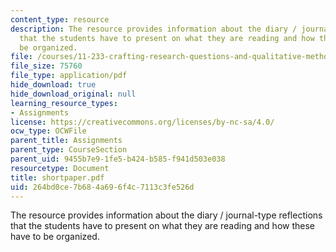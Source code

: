 ```yaml
---
content_type: resource
description: The resource provides information about the diary / journal-type reflections
  that the students have to present on what they are reading and how these have to
  be organized.
file: /courses/11-233-crafting-research-questions-and-qualitative-methodology-fall-2005/264bd0ce7b684a696f4c7113c3fe526d_shortpaper.pdf
file_size: 75760
file_type: application/pdf
hide_download: true
hide_download_original: null
learning_resource_types:
- Assignments
license: https://creativecommons.org/licenses/by-nc-sa/4.0/
ocw_type: OCWFile
parent_title: Assignments
parent_type: CourseSection
parent_uid: 9455b7e9-1fe5-b424-b585-f941d503e038
resourcetype: Document
title: shortpaper.pdf
uid: 264bd0ce-7b68-4a69-6f4c-7113c3fe526d
---
```

The resource provides information about the diary / journal-type reflections that the students have to present on what they are reading and how these have to be organized.